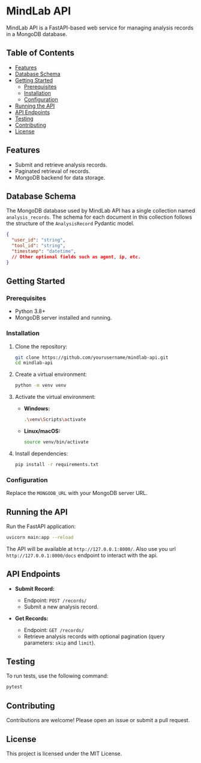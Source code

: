 # MindLab API

MindLab API is a FastAPI-based web service for managing analysis records in a MongoDB database.

## Table of Contents

- [Features](#features)
- [Database Schema](#database-schema)
- [Getting Started](#getting-started)
  - [Prerequisites](#prerequisites)
  - [Installation](#installation)
  - [Configuration](#configuration)
- [Running the API](#running-the-api)
- [API Endpoints](#api-endpoints)
- [Testing](#testing)
- [Contributing](#contributing)
- [License](#license)

## Features

- Submit and retrieve analysis records.
- Paginated retrieval of records.
- MongoDB backend for data storage.

## Database Schema

The MongoDB database used by MindLab API has a single collection named `analysis_records`. The schema for each document in this collection follows the structure of the `AnalysisRecord` Pydantic model.

```json
{
  "user_id": "string",
  "tool_id": "string",
  "timestamp": "datetime",
  // Other optional fields such as agent, ip, etc.
}
```

## Getting Started

### Prerequisites

- Python 3.8+
- MongoDB server installed and running.

### Installation

1. Clone the repository:

   ```bash
   git clone https://github.com/yourusername/mindlab-api.git
   cd mindlab-api
   ```

2. Create a virtual environment:

   ```bash
   python -m venv venv
   ```

3. Activate the virtual environment:

   - **Windows:**
     ```bash
     .\venv\Scripts\activate
     ```

   - **Linux/macOS:**
     ```bash
     source venv/bin/activate
     ```

4. Install dependencies:

   ```bash
   pip install -r requirements.txt
   ```

### Configuration

Replace the `MONGODB_URL` with your MongoDB server URL.

## Running the API

Run the FastAPI application:

```bash
uvicorn main:app --reload
```

The API will be available at `http://127.0.0.1:8000/`.
Also use you url `http://127.0.0.1:8000/docs` endpoint to interact with the api.
## API Endpoints

- **Submit Record:**
  - Endpoint: `POST /records/`
  - Submit a new analysis record.

- **Get Records:**
  - Endpoint: `GET /records/`
  - Retrieve analysis records with optional pagination (query parameters: `skip` and `limit`).

## Testing

To run tests, use the following command:

```bash
pytest
```

## Contributing

Contributions are welcome! Please open an issue or submit a pull request.

## License

This project is licensed under the MIT License.

